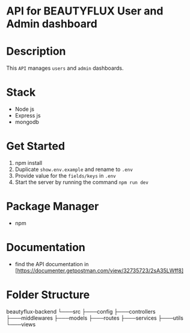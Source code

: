# API for BEAUTYFLUX User and Admin dashboard

# Description
This `API` manages `users` and `admin` dashboards.

# Stack
- Node js
- Express js
- mongodb

# Get Started
1. npm install
2. Duplicate `show.env.example` and rename to `.env`
3. Provide value for the `fields/keys` in `.env`
4. Start the server by running the command `npm run dev`

# Package Manager
- npm

# Documentation
- find the API documentation in [https://documenter.getpostman.com/view/32735723/2sA35LWff8]

# Folder Structure
beautyflux-backend
└───src
    ├───config
    ├───controllers
    ├───middlewares
    ├───models
    ├───routes
    ├───services
    ├───utils
    └───views